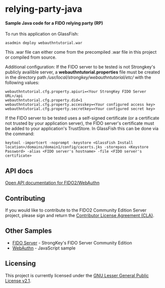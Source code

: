 # relying-party-java
#### Sample Java code for a FIDO relying party (RP) ####

To run this application on GlassFish:
```
asadmin deploy webauthntutorial.war
```

This .war file can either come from the precompiled .war file in this project or compiled from source.


Additional configuration:
If the FIDO server to be tested is not Strongkey's publicly availible server, a **webauthntutorial.properties** file must be created in the directory path */usr/local/strongkey/webauthntutorial/etc/* with the following values:
```
webauthntutorial.cfg.property.apiuri=<Your StrongKey FIDO Server URL>/api
webauthntutorial.cfg.property.did=1
webauthntutorial.cfg.property.accesskey=<Your configured access key>
webauthntutorial.cfg.property.secretkey=<Your configured secret key>
```


If the FIDO server to be tested uses a self-signed certificate (or a certificate not trusted by your application server), the FIDO server's certificate must be added to your application's TrustStore. In GlassFish this can be done via the command:
```
keytool -importcert -noprompt -keystore <GlassFish Install location>/domains/domain1/config/cacerts.jks -storepass <Keystore Password> -alias <FIDO server's hostname> -file <FIDO server's certificate>
```

## API docs
[Open API documentation for FIDO2/WebAuthn](https://github.com/StrongKey/FIDO-Server/blob/master/docs/fido-openapi.yaml)

## Contributing
If you would like to contribute to the FIDO2 Community Edition Server project, please sign and return the [Contributor License Agreement (CLA)](https://cla-assistant.io/StrongKey/FIDO-Server).

## Other Samples

* [FIDO Server](https://github.com/StrongKey/FIDO_Server) - StrongKey's FIDO Server Community Edition
* [WebAuthn](https://github.com/StrongKey/WebAuthn) - JavaScript sample

## Licensing
This project is currently licensed under the [GNU Lesser General Public License v2.1](https://github.com/StrongKey/FIDO-Server/blob/master/LICENSE).


